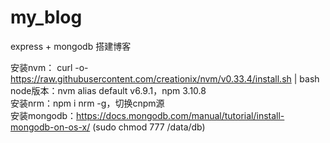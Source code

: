# my_blog
express + mongodb 搭建博客

安装nvm： curl -o- https://raw.githubusercontent.com/creationix/nvm/v0.33.4/install.sh | bash</br>
node版本：nvm alias default v6.9.1，npm 3.10.8</br>
安装nrm：npm i nrm -g，切换cnpm源</br>
安装mongodb：https://docs.mongodb.com/manual/tutorial/install-mongodb-on-os-x/   (sudo chmod 777 /data/db)
